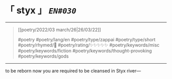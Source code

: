 # &#12300; styx &#12301; *`EN#030`*

---

> [[poetry/2022/03 march/26|26/03/22]]
> 
> #poetry 
> #poetry/lang/en 
> #poetry/type/zappai #poetry/type/short 
> #poetry/rhymed/🔴 
> #poetry/rating/✨✨✨✨✨ 
> #poetry/keywords/misc #poetry/keywords/fiction #poetry/keywords/thought-provoking  #poetry/keywords/gods 

---

to be reborn now
you are required to be
cleansed in Styx river—